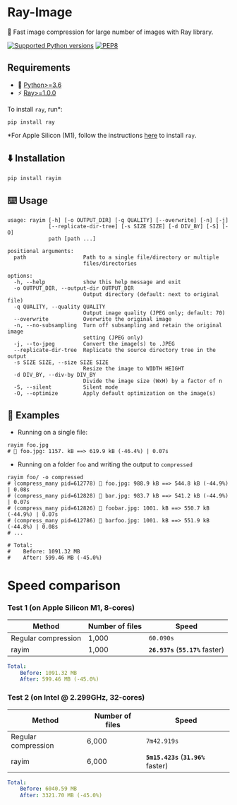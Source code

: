 # Ray-Image

🚀 Fast image compression for large number of images with Ray library.

[![Supported Python versions](https://img.shields.io/badge/Python-%3E=3.6-blue.svg)](https://www.python.org/downloads/) [![PEP8](https://img.shields.io/badge/Code%20style-PEP%208-orange.svg)](https://www.python.org/dev/peps/pep-0008/) 

## Requirements

- 🐍 [Python>=3.6](https://www.python.org/downloads/)
- ⚡ [Ray>=1.0.0](https://github.com/ray-project/ray)

To install `ray`, run\*:
```
pip install ray
```
\*For Apple Silicon (M1), follow the instructions [here](https://docs.ray.io/en/latest/ray-overview/installation.html#m1-mac-apple-silicon-support) to install `ray`.


## ⬇️ Installation

```
pip install rayim
```

## ⌨️ Usage

```
usage: rayim [-h] [-o OUTPUT_DIR] [-q QUALITY] [--overwrite] [-n] [-j]
             [--replicate-dir-tree] [-s SIZE SIZE] [-d DIV_BY] [-S] [-O]
             path [path ...]

positional arguments:
  path                  Path to a single file/directory or multiple
                        files/directories

options:
  -h, --help            show this help message and exit
  -o OUTPUT_DIR, --output-dir OUTPUT_DIR
                        Output directory (default: next to original file)
  -q QUALITY, --quality QUALITY
                        Output image quality (JPEG only; default: 70)
  --overwrite           Overwrite the original image
  -n, --no-subsampling  Turn off subsampling and retain the original image
                        setting (JPEG only)
  -j, --to-jpeg         Convert the image(s) to .JPEG
  --replicate-dir-tree  Replicate the source directory tree in the output
  -s SIZE SIZE, --size SIZE SIZE
                        Resize the image to WIDTH HEIGHT
  -d DIV_BY, --div-by DIV_BY
                        Divide the image size (WxH) by a factor of n
  -S, --silent          Silent mode
  -O, --optimize        Apply default optimization on the image(s)
```

## 📕 Examples

- Running on a single file:
```shell
rayim foo.jpg
# 🚀 foo.jpg: 1157. kB ==> 619.9 kB (-46.4%) | 0.07s
```

- Running on a folder `foo` and writing the output to `compressed`
```shell
rayim foo/ -o compressed
# (compress_many pid=612778) 🚀 foo.jpg: 988.9 kB ==> 544.8 kB (-44.9%) | 0.08s
# (compress_many pid=612828) 🚀 bar.jpg: 983.7 kB ==> 541.2 kB (-44.9%) | 0.07s
# (compress_many pid=612826) 🚀 foobar.jpg: 1001. kB ==> 550.7 kB (-44.9%) | 0.07s
# (compress_many pid=612786) 🚀 barfoo.jpg: 1001. kB ==> 551.9 kB (-44.8%) | 0.08s
# ...

# Total:
#    Before: 1091.32 MB
#    After: 599.46 MB (-45.0%)
```

# Speed comparison

### Test 1 (on Apple Silicon M1, 8-cores)

| Method      | Number of files | Speed |
| ----------- | ----------- | ----------- | 
| Regular compression      | 1,000       | `60.090s` | 
| rayim   | 1,000        | **`26.937s`** (**`55.17%`** faster) | 

```YAML
Total:
    Before: 1091.32 MB
    After: 599.46 MB (-45.0%)
```

### Test 2 (on Intel @ 2.299GHz, 32-cores)

| Method      | Number of files | Speed |
| ----------- | ----------- | ----------- |
| Regular compression      | 6,000       | `7m42.919s` |
| rayim   | 6,000        | **`5m15.423s`** (**`31.96%`** faster) | 

```YAML
Total:
    Before: 6040.59 MB
    After: 3321.70 MB (-45.0%)
```
